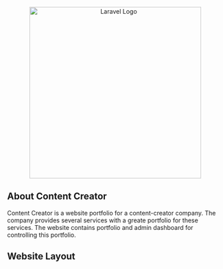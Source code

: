 <p align="center"><a href="https://laravel.com" target="_blank"><img src="https://raw.githubusercontent.com/laravel/art/master/logo-lockup/5%20SVG/2%20CMYK/1%20Full%20Color/laravel-logolockup-cmyk-red.svg" width="400" alt="Laravel Logo"></a>
</p>

## About Content Creator

Content Creator is a website portfolio for a content-creator company.
The company provides several services with a greate portfolio for these services.
The website contains portfolio and admin dashboard for controlling this portfolio.

## Website Layout


